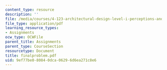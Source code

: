 ```yaml
---
content_type: resource
description: ''
file: /media/courses/4-123-architectural-design-level-i-perceptions-and-processes-fall-2003/9ef77be080840dca06296d6ea271c8e6_finalproblem.pdf
file_type: application/pdf
learning_resource_types:
- Assignments
ocw_type: OCWFile
parent_title: Assignments
parent_type: CourseSection
resourcetype: Document
title: finalproblem.pdf
uid: 9ef77be0-8084-0dca-0629-6d6ea271c8e6
---
```

